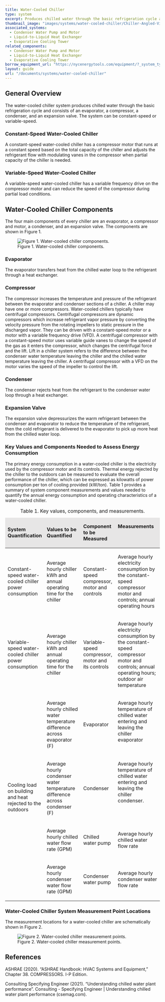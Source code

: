 ```yaml
---
title: Water-Cooled Chiller
type: system
excerpt: Produces chilled water through the basic refrigeration cycle and consists of an evaporator, a compressor, a condenser, and an expansion valve. The system can be constant-speed or variable-speed.
thumbnail_image: "images/systems/water-cooled-chiller/Chiller-Angled-View-1.jpg"
associated_systems:
  - Condenser Water Pump and Motor
  - Liquid-to-Liquid Heat Exchanger
  - Evaporative Cooling Tower
related_components:
  - Condenser Water Pump and Motor
  - Liquid-to-Liquid Heat Exchanger
  - Evaporative Cooling Tower
borrow_equipment_url: "https://nycenergytools.com/equipment/?_system_type=chiller"
layout: guide
url: "/documents/systems/water-cooled-chiller"
---
```


## General Overview

The water-cooled chiller system produces chilled water through the basic refrigeration cycle and consists of an evaporator, a compressor, a condenser, and an expansion valve. The system can be constant-speed or variable-speed.

### Constant-Speed Water-Cooled Chiller

A constant-speed water-cooled chiller has a compressor motor that runs at a constant speed based on the total capacity of the chiller and adjusts the refrigerant flow with modulating vanes in the compressor when partial capacity of the chiller is needed.

### Variable-Speed Water-Cooled Chiller

A variable-speed water-cooled chiller has a variable frequency drive on the compressor motor and can reduce the speed of the compressor during partial load conditions. 

## Water-Cooled Chiller Components

The four main components of every chiller are an evaporator, a compressor and motor, a condenser, and an expansion valve. The components are shown in Figure 1. 

<figure class="figure mb-3 mt-3">
  <img src="/images/systems/water-cooled-chiller/3D-Chillers-diagram_1.jpg" class="figure-img img-fluid rounded zoom" alt="Figure 1. Water-cooled chiller components.">
  <figcaption class="figure-caption text-left">Figure 1. Water-cooled chiller components.</figcaption>
</figure>

### Evaporator

The evaporator transfers heat from the chilled water loop to the refrigerant through a heat exchanger.  

### Compressor

The compressor increases the temperature and pressure of the refrigerant between the evaporator and condenser sections of a chiller. A chiller may have one or more compressors. Water-cooled chillers typically have centrifugal compressors. Centrifugal compressors are dynamic compressors which increase refrigerant vapor pressure by converting the velocity pressure from the rotating impellers to static pressure in the discharged vapor. They can be driven with a constant-speed motor or a motor with a variable frequency drive (VFD). A centrifugal compressor with a constant-speed motor uses variable guide vanes to change the speed of the gas as it enters the compressor, which changes the centrifugal force and the lift. Lift in a chiller system refers to the difference between the condenser water temperature leaving the chiller and the chilled water temperature leaving the chiller. A centrifugal compressor with a VFD on the motor varies the speed of the impeller to control the lift.

### Condenser

The condenser rejects heat from the refrigerant to the condenser water loop through a heat exchanger.

### Expansion Valve

The expansion valve depressurizes the warm refrigerant between the condenser and evaporator to reduce the temperature of the refrigerant, then the cold refrigerant is delivered to the evaporator to pick up more heat from the chilled water loop. 

### Key Values and Components Needed to Assess Energy Consumption

The primary energy consumption in a water-cooled chiller is the electricity used by the compressor motor and its controls. Thermal energy rejected by the chiller to the outdoors can be measured to evaluate the overall performance of the chiller, which can be expressed as kilowatts of power consumption per ton of cooling provided (kW/ton). Table 1 provides a summary of system component measurements and values needed to quantify the annual energy consumption and operating characteristics of a water-cooled chiller. 

<table width="631" cellspacing="0" cellpadding="7">
    <caption>Table 1. Key values, components, and measurements.</caption>
    <thead>
        <tr>
            <td height="4" bgcolor="#e7e6e6">
                <p><strong>System Quantification</strong></p>
            </td>
            <td bgcolor="#e7e6e6">
                <p><strong>Values to be Quantified</strong></p>
            </td>
            <td bgcolor="#e7e6e6">
                <p><strong>Component to be Measured&nbsp;</strong></p>
            </td>
            <td valign="top" bgcolor="#e7e6e6">
                <p><strong>Measurements</strong></p>
            </td>
        </tr>
    </thead>
    <tbody>
        <tr>
            <td height="25">
                <p>Constant-speed water-cooled chiller power consumption</p>
            </td>
            <td>
                <p>Average hourly chiller kWh and annual operating time for the chiller</p>
            </td>
            <td>
                <p>Constant-speed compressor, motor and controls</p>
            </td>
            <td valign="top">
                <p>Average hourly electricity consumption by the constant-speed compressor motor and controls; annual operating hours</p>
            </td>
        </tr>
        <tr>
            <td height="25">
                <p>Variable-speed water-cooled chiller power consumption</p>
            </td>
            <td>
                <p>Average hourly chiller kWh and annual operating time for the chiller</p>
            </td>
            <td>
                <p>Variable-speed compressor, motor and its controls</p>
            </td>
            <td valign="top">
                <p>Average hourly electricity consumption by the constant-speed compressor motor and controls; annual operating hours; outdoor air temperature</p>
            </td>
        </tr>
        <tr>
            <td rowspan="4" height="24" style="vertical-align:middle;">
                <p>Cooling load on building and heat rejected to the outdoors</p>
            </td>
            <td>
                <p>Average hourly chilled water temperature difference across evaporator (F)</p>
            </td>
            <td>
                <p>Evaporator</p>
            </td>
            <td valign="top">
                <p>Average hourly temperature of chilled water entering and leaving the chiller evaporator</p>
            </td>
        </tr>
        <tr>
            <td width="34.51143451143451%">
                <p>Average hourly condenser water temperature difference across condenser (F)</p>
            </td>
            <td width="24.74012474012474%">
                <p>Condenser</p>
            </td>
            <td width="40.74844074844075%" valign="top">
                <p>Average hourly temperature of chilled water entering and leaving the chiller condenser.</p>
            </td>
        </tr>
        <tr>
            <td width="34.51143451143451%">
                <p>Average hourly chilled water flow rate (GPM)</p>
            </td>
            <td width="24.74012474012474%">
                <p>Chilled water pump</p>
            </td>
            <td width="40.74844074844075%">
                <p>Average hourly chilled water flow rate</p>
            </td>
        </tr>
        <tr>
            <td width="34.51143451143451%">
                <p>Average hourly condenser water flow rate (GPM)</p>
            </td>
            <td width="24.74012474012474%">
                <p>Condenser water pump&nbsp;</p>
            </td>
            <td width="40.74844074844075%">
                <p>Average hourly condenser water flow rate&nbsp;</p>
            </td>
        </tr>
    </tbody>
</table>

### Water-Cooled Chiller System Measurement Point Locations

The measurement locations for a water-cooled chiller are schematically shown in Figure 2.

<figure class="figure mb-3 mt-3">
  <img src="/images/systems/water-cooled-chiller/chiller-Diagram-with-measurement-point.jpg" class="figure-img img-fluid rounded zoom" alt="Figure 2. Water-cooled chiller measurement points.">
  <figcaption class="figure-caption text-left">Figure 2. Water-cooled chiller measurement points.</figcaption>
</figure>

## References

ASHRAE (2020). “ASHRAE Handbook: HVAC Systems and Equipment,” Chapter 38. COMPRESSORS. I-P Edition.

Consulting Specifying Engineer (2021). “Understanding chilled water plant performance”. Consulting - Specifying Engineer | Understanding chilled water plant performance (csemag.com).
